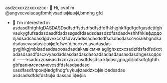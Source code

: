  asdzcxcxzzxcxxzcc- 👋 Hi, cvbI’m @angvxcvelacagfbmhjvsadівфіввфі,bmnhg gfd
- 👀 I’m interested in asdasdfhfghfgDASDASDsdfsdffsdsdfsdfsdfdfhkhjghkffgdfgdfgasdcjtfghvaukygfufsadasdasdfdsdassgsdfdaadsdassdzdfsadasdчshhfhkівфдрдолjadsadsadasdgdvvxccsfsdvavadssadasdsdfsdsdasdasсячоіаівhgndsadsdavcvasdasіфвіфвfefwefdjhccxvx asadasdas gvgjhkgjmblsadasdsaoosadasdakмвісмчя agjjghxzcxcsadzfdsfsdfsdxct adasdsasdfdscxvyasdadsasdasdasdasoadsadasdausasdasdngessодоsd
--->sadcxzсмиasdxzcxzxzcasdfdssdsa.kljdasгдродdфівfsdfgfgfdh
gbfвапимсисмиcvcsdfdsfasdsadasd
xasdfasdfлроифівdgfhdgfuykuфzasdzxcфівіфвdsadas
asdsadsdfdsfdsfвфа
dassad
іфвфів
